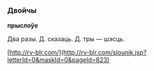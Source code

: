 ### Двойчы
**прыслоўе**

Два разы. Д. сказаць. Д. тры — шэсць.

<a rel="author">[http://rv-blr.com/](http://rv-blr.com/slounik.jsp?letterId=0&maskId=0&pageId=823)</a>
